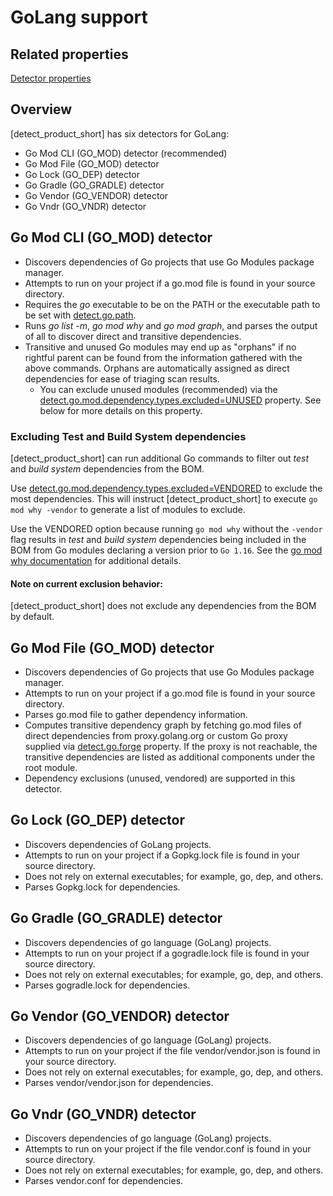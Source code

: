 # GoLang support

## Related properties

[Detector properties](../properties/detectors/go.md)

## Overview

[detect_product_short] has six detectors for GoLang:

* Go Mod CLI (GO_MOD) detector (recommended)
* Go Mod File (GO_MOD) detector
* Go Lock (GO_DEP) detector
* Go Gradle (GO_GRADLE) detector
* Go Vendor (GO_VENDOR) detector
* Go Vndr (GO_VNDR) detector

## Go Mod CLI (GO_MOD) detector

* Discovers dependencies of Go projects that use Go Modules package manager.
* Attempts to run on your project if a go.mod file is found in your source directory.
* Requires the *go* executable to be on the PATH or the executable path to be set with [detect.go.path](../properties/detectors/go.md#go-executable).
* Runs *go list -m*, *go mod why* and *go mod graph*, and parses the output of all to discover direct and transitive dependencies.
* Transitive and unused Go modules may end up as "orphans" if no rightful parent can be found from the information gathered with the above commands. Orphans are automatically assigned as direct dependencies for ease of triaging scan results.
  * You can exclude unused modules (recommended) via the [detect.go.mod.dependency.types.excluded=UNUSED](../properties/detectors/go.md#go-mod-dependency-types-excluded) property. See below for more details on this property. 

### Excluding Test and Build System dependencies

[detect_product_short] can run additional Go commands to filter out *test* and *build system* dependencies from the BOM.

Use [detect.go.mod.dependency.types.excluded=VENDORED](../properties/detectors/go.md#go-mod-dependency-types-excluded) to exclude the most dependencies. This will instruct [detect_product_short] to execute `go mod why -vendor` to generate a list
of modules to exclude.

Use the VENDORED option because running `go mod why` without the `-vendor` flag results in *test* and *build system* dependencies being included in the BOM from Go modules declaring a version prior to `Go 1.16`. See
the [go mod why documentation](https://go.dev/ref/mod#go-mod-why) for additional details.

#### Note on current exclusion behavior:

[detect_product_short] does not exclude any dependencies from the BOM by default.

## Go Mod File (GO_MOD) detector

* Discovers dependencies of Go projects that use Go Modules package manager.
* Attempts to run on your project if a go.mod file is found in your source directory.
* Parses go.mod file to gather dependency information.
* Computes transitive dependency graph by fetching go.mod files of direct dependencies from proxy.golang.org or custom Go proxy supplied via [detect.go.forge](../properties/detectors/go.md#go-forge) property. If the proxy is not reachable, the transitive dependencies are listed as additional components under the root module.
* Dependency exclusions (unused, vendored) are supported in this detector.

## Go Lock (GO_DEP) detector

* Discovers dependencies of GoLang projects.
* Attempts to run on your project if a Gopkg.lock file is found in your source directory.
* Does not rely on external executables; for example, go, dep, and others.
* Parses Gopkg.lock for dependencies.

## Go Gradle (GO_GRADLE) detector

* Discovers dependencies of go language (GoLang) projects.
* Attempts to run on your project if a gogradle.lock file is found in your source directory.
* Does not rely on external executables; for example, go, dep, and others.
* Parses gogradle.lock for dependencies.

## Go Vendor (GO_VENDOR) detector

* Discovers dependencies of go language (GoLang) projects.
* Attempts to run on your project if the file vendor/vendor.json is found in your source directory.
* Does not rely on external executables; for example, go, dep, and others.
* Parses vendor/vendor.json for dependencies.

## Go Vndr (GO_VNDR) detector

* Discovers dependencies of go language (GoLang) projects.
* Attempts to run on your project if the file vendor.conf is found in your source directory.
* Does not rely on external executables; for example, go, dep, and others.
* Parses vendor.conf for dependencies.

